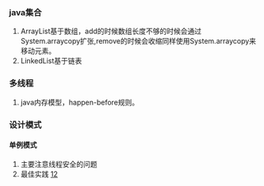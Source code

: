 ### java集合

1. ArrayList基于数组，add的时候数组长度不够的时候会通过System.arraycopy扩张,remove的时候会收缩同样使用System.arraycopy来移动元素。
2. LinkedList基于链表

### 多线程

1. java内存模型，happen-before规则。

### 设计模式

#### 单例模式

1. 主要注意线程安全的问题
2. 最佳实践
[12](https://gist.github.com/imlinux/22dbefb508f790d5e84575a2e62ae08a.js)
